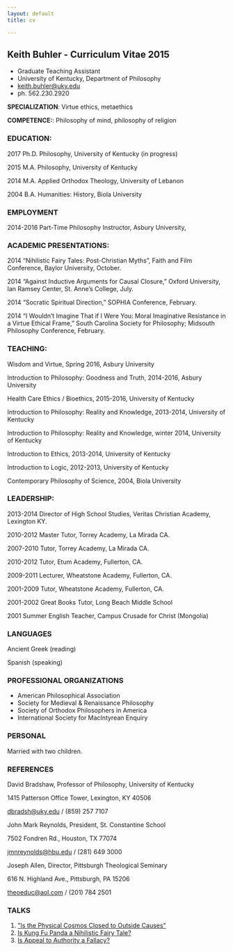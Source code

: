 ```yaml
---
layout: default
title: cv

--- 
```


## Keith Buhler - Curriculum Vitae 2015 ##

* Graduate Teaching Assistant
* University of Kentucky, Department of Philosophy
* [keith.buhler@uky.edu](emailto:keith.buhler@uky.edu)
* ph. 562.230.2920

**SPECIALIZATION**: Virtue ethics, metaethics

**COMPETENCE:**: Philosophy of mind, philosophy of religion

### EDUCATION: ###

2017 Ph.D. Philosophy, University of Kentucky (in progress) 

2015 M.A. Philosophy, University of Kentucky

2014 M.A. Applied Orthodox Theology, University of Lebanon 

2004 B.A. Humanities: History, Biola University 



### EMPLOYMENT ###
2014-2016 Part-Time Philosophy Instructor, Asbury University, 

 

### ACADEMIC PRESENTATIONS: ###
2014     “Nihilistic Fairy Tales: Post-Christian Myths”, Faith and Film Conference, Baylor University, October. 

2014    “Against Inductive Arguments for Causal Closure,” Oxford University, Ian Ramsey Center, St. Anne’s College, July. 

2014    “Socratic Spiritual Direction,” SOPHIA Conference, February.

2014    “I Wouldn’t Imagine That if I Were You: Moral Imaginative Resistance in a Virtue Ethical Frame,” South Carolina Society for Philosophy;  Midsouth Philosophy Conference, February.

### TEACHING: ###
Wisdom and Virtue, Spring 2016, Asbury University

Introduction to Philosophy: Goodness and Truth, 2014-2016, Asbury University

Health Care Ethics / Bioethics, 2015-2016, University of Kentucky

Introduction to Philosophy: Reality and Knowledge, 2013-2014, University of Kentucky

Introduction to Philosophy: Reality and Knowledge, winter 2014, University of Kentucky

Introduction to Ethics, 2013-2014, University of Kentucky 

Introduction to Logic, 2012-2013, University of Kentucky

Contemporary Philosophy of Science, 2004, Biola University



### LEADERSHIP: ###
2013-2014   Director of High School Studies, Veritas Christian Academy, Lexington KY.   

2010-2012   Master Tutor, Torrey Academy, La Mirada CA.

2007-2010   Tutor, Torrey Academy, La Mirada CA.

2010-2012   Tutor, Etum Academy, Fullerton, CA.

2009-2011   Lecturer, Wheatstone Academy, Fullerton, CA. 

2001-2009   Tutor, Wheatstone Academy, Fullerton, CA. 

2001-2002   Great Books Tutor, Long Beach Middle School

2001        Summer English Teacher, Campus Crusade for Christ (Mongolia) 


### LANGUAGES ###
Ancient Greek (reading)

Spanish  (speaking) 

### PROFESSIONAL ORGANIZATIONS ###
* American Philosophical Association
* Society for Medieval & Renaissance Philosophy
* Society of Orthodox Philosophers in America
* International Society for MacIntyrean Enquiry


### PERSONAL ###
Married with two children.

### REFERENCES ###
David Bradshaw, Professor of Philosophy, University of Kentucky

1415 Patterson Office Tower, Lexington, KY 40506

dbradsh@uky.edu / (859) 257 7107

John Mark Reynolds, President, St. Constantine School

7502 Fondren Rd., Houston, TX 77074

jmnreynolds@hbu.edu / (281) 649 3000

Joseph Allen, Director, Pittsburgh Theological Seminary

616 N. Highland Ave., Pittsburgh, PA 15206

theoeduc@aol.com / (201) 784 2501


### TALKS ###

1. ["Is the Physical Cosmos Closed to Outside Causes"](https://www.youtube.com/watch?v=iocy6CAQ2_k)
2. [Is Kung Fu Panda a Nihilistic Fairy Tale?](https://www.youtube.com/watch?v=5BFtrYs5V64)
3. [Is Appeal to Authority a Fallacy?](https://www.youtube.com/watch?v=-AWvFMnKJlE)